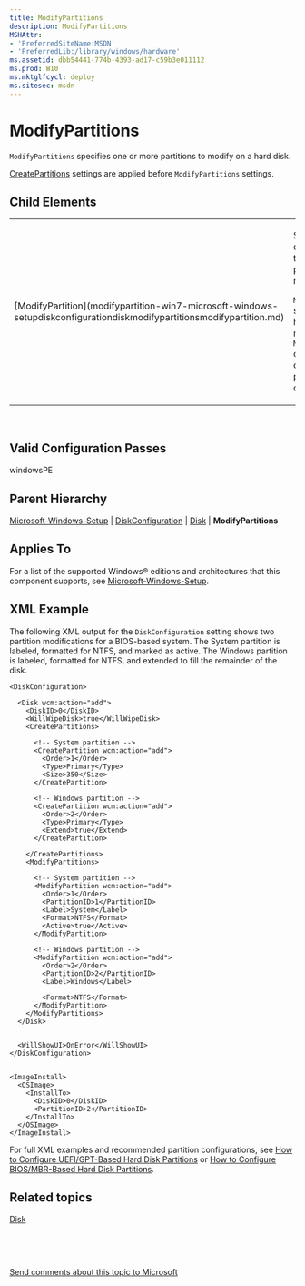 ```yaml
---
title: ModifyPartitions
description: ModifyPartitions
MSHAttr:
- 'PreferredSiteName:MSDN'
- 'PreferredLib:/library/windows/hardware'
ms.assetid: dbb54441-774b-4393-ad17-c59b3e011112
ms.prod: W10
ms.mktglfcycl: deploy
ms.sitesec: msdn
---
```


# ModifyPartitions


`ModifyPartitions` specifies one or more partitions to modify on a hard disk.

[CreatePartitions](createpartitions-win7-microsoft-windows-setupdiskconfigurationdiskcreatepartitions.md) settings are applied before `ModifyPartitions` settings.

## Child Elements


<table>
<colgroup>
<col width="50%" />
<col width="50%" />
</colgroup>
<tbody>
<tr class="odd">
<td><p>[ModifyPartition](modifypartition-win7-microsoft-windows-setupdiskconfigurationdiskmodifypartitionsmodifypartition.md)</p></td>
<td><p>Specifies the order, size, and type of a single partition to modify.</p>
<p><code>ModifyPartitions</code> settings can have one or more <code>ModifyPartition</code> child elements, one for each partition to be configured.</p></td>
</tr>
</tbody>
</table>

 

## Valid Configuration Passes


windowsPE

## Parent Hierarchy


[Microsoft-Windows-Setup](microsoft-windows-setup-win7-microsoft-windows-setup.md) | [DiskConfiguration](diskconfiguration-win7-microsoft-windows-setupdiskconfiguration.md) | [Disk](disk-win7-microsoft-windows-setupdiskconfigurationdisk.md) | **ModifyPartitions**

## Applies To


For a list of the supported Windows® editions and architectures that this component supports, see [Microsoft-Windows-Setup](microsoft-windows-setup-win7-microsoft-windows-setup.md).

## XML Example


The following XML output for the `DiskConfiguration` setting shows two partition modifications for a BIOS-based system. The System partition is labeled, formatted for NTFS, and marked as active. The Windows partition is labeled, formatted for NTFS, and extended to fill the remainder of the disk.

``` syntax
<DiskConfiguration>

  <Disk wcm:action="add">
    <DiskID>0</DiskID> 
    <WillWipeDisk>true</WillWipeDisk> 
    <CreatePartitions>

      <!-- System partition -->
      <CreatePartition wcm:action="add">
        <Order>1</Order> 
        <Type>Primary</Type> 
        <Size>350</Size> 
      </CreatePartition>

      <!-- Windows partition -->
      <CreatePartition wcm:action="add">
        <Order>2</Order> 
        <Type>Primary</Type> 
        <Extend>true</Extend> 
      </CreatePartition>

    </CreatePartitions>
    <ModifyPartitions>

      <!-- System partition -->
      <ModifyPartition wcm:action="add">
        <Order>1</Order> 
        <PartitionID>1</PartitionID> 
        <Label>System</Label> 
        <Format>NTFS</Format> 
        <Active>true</Active> 
      </ModifyPartition>

      <!-- Windows partition -->
      <ModifyPartition wcm:action="add">
        <Order>2</Order> 
        <PartitionID>2</PartitionID> 
        <Label>Windows</Label> 

        <Format>NTFS</Format> 
      </ModifyPartition>
    </ModifyPartitions>
  </Disk>


  <WillShowUI>OnError</WillShowUI> 
</DiskConfiguration>


<ImageInstall>
  <OSImage>
    <InstallTo>
      <DiskID>0</DiskID> 
      <PartitionID>2</PartitionID> 
    </InstallTo>
  </OSImage>
</ImageInstall>
```

For full XML examples and recommended partition configurations, see [How to Configure UEFI/GPT-Based Hard Disk Partitions](http://go.microsoft.com/fwlink/?LinkId=214261) or [How to Configure BIOS/MBR-Based Hard Disk Partitions](http://go.microsoft.com/fwlink/?LinkId=214260).

## Related topics


[Disk](disk-win7-microsoft-windows-setupdiskconfigurationdisk.md)

 

 

[Send comments about this topic to Microsoft](mailto:wsddocfb@microsoft.com?subject=Documentation%20feedback%20%5Bp_unattend\p_unattend%5D:%20ModifyPartitions%20%20RELEASE:%20%2810/3/2016%29&body=%0A%0APRIVACY%20STATEMENT%0A%0AWe%20use%20your%20feedback%20to%20improve%20the%20documentation.%20We%20don't%20use%20your%20email%20address%20for%20any%20other%20purpose,%20and%20we'll%20remove%20your%20email%20address%20from%20our%20system%20after%20the%20issue%20that%20you're%20reporting%20is%20fixed.%20While%20we're%20working%20to%20fix%20this%20issue,%20we%20might%20send%20you%20an%20email%20message%20to%20ask%20for%20more%20info.%20Later,%20we%20might%20also%20send%20you%20an%20email%20message%20to%20let%20you%20know%20that%20we've%20addressed%20your%20feedback.%0A%0AFor%20more%20info%20about%20Microsoft's%20privacy%20policy,%20see%20http://privacy.microsoft.com/default.aspx. "Send comments about this topic to Microsoft")





